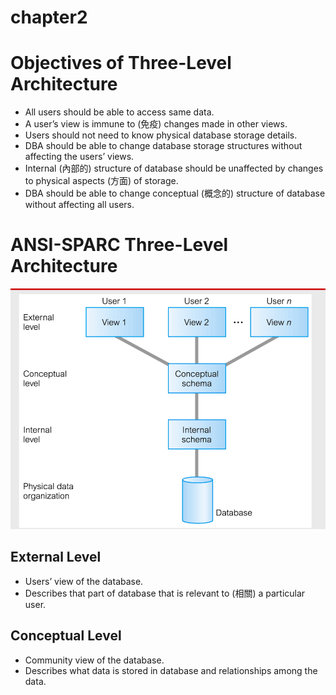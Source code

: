 # chapter2

# Objectives of Three-Level Architecture
* All users should be able to access same data.
* A user’s view is immune to (免疫) changes made in other views.
* Users should not need to know physical database storage details.
* DBA should be able to change database storage structures without affecting the users’ views.
* Internal (內部的) structure of database should be unaffected by changes to physical aspects (方面) of storage.
* DBA should be able to change conceptual (概念的) structure of database without affecting all users.

# ANSI-SPARC Three-Level Architecture

![](https://github.com/yucing/database/blob/main/picture/TLA.png)

## External Level
* Users’ view of the database.
* Describes that part of database that is relevant to (相關) a particular user.
## Conceptual Level
* Community view of the database.
* Describes what data is stored in database and relationships among the data. 